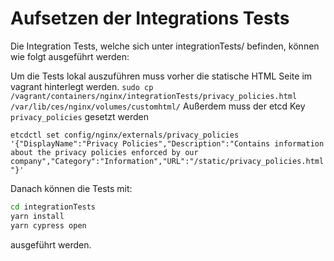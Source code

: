 # Aufsetzen der Integrations Tests

Die Integration Tests, welche sich unter integrationTests/ befinden, können wie folgt ausgeführt werden:

Um die Tests lokal auszuführen muss vorher die statische HTML Seite im vagrant hinterlegt werden.
`sudo cp /vagrant/containers/nginx/integrationTests/privacy_policies.html /var/lib/ces/nginx/volumes/customhtml/`
Außerdem muss der etcd Key `privacy_policies` gesetzt werden 

`etcdctl set config/nginx/externals/privacy_policies '{"DisplayName":"Privacy Policies","Description":"Contains information about the privacy policies enforced by our company","Category":"Information","URL":"/static/privacy_policies.html"}'`

Danach können die Tests mit:
```bash
cd integrationTests
yarn install
yarn cypress open
```
ausgeführt werden.
